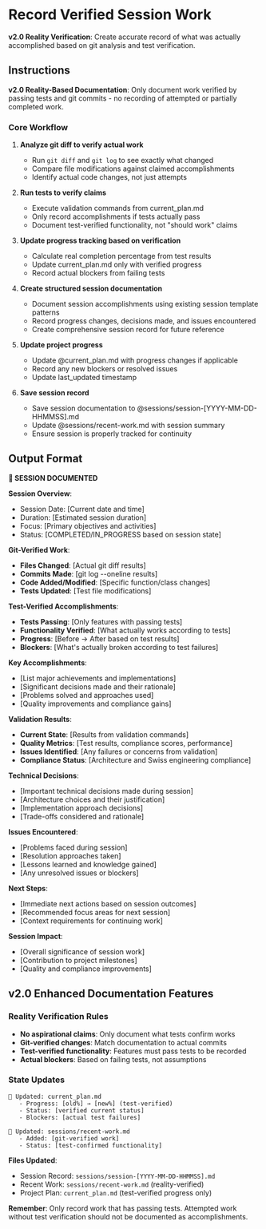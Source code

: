 # Record Verified Session Work

**v2.0 Reality Verification**: Create accurate record of what was actually accomplished based on git analysis and test verification.

## Instructions

**v2.0 Reality-Based Documentation**: Only document work verified by passing tests and git commits - no recording of attempted or partially completed work.

### Core Workflow

1. **Analyze git diff to verify actual work**
   - Run `git diff` and `git log` to see exactly what changed
   - Compare file modifications against claimed accomplishments
   - Identify actual code changes, not just attempts

2. **Run tests to verify claims**
   - Execute validation commands from current_plan.md
   - Only record accomplishments if tests actually pass
   - Document test-verified functionality, not "should work" claims

3. **Update progress tracking based on verification**
   - Calculate real completion percentage from test results
   - Update current_plan.md only with verified progress
   - Record actual blockers from failing tests

4. **Create structured session documentation**
   - Document session accomplishments using existing session template patterns
   - Record progress changes, decisions made, and issues encountered
   - Create comprehensive session record for future reference

5. **Update project progress**
   - Update @current_plan.md with progress changes if applicable
   - Record any new blockers or resolved issues
   - Update last_updated timestamp

6. **Save session record**
   - Save session documentation to @sessions/session-[YYYY-MM-DD-HHMMSS].md
   - Update @sessions/recent-work.md with session summary
   - Ensure session is properly tracked for continuity

## Output Format

**📝 SESSION DOCUMENTED**

**Session Overview**:
- Session Date: [Current date and time]
- Duration: [Estimated session duration]
- Focus: [Primary objectives and activities]
- Status: [COMPLETED/IN_PROGRESS based on session state]

**Git-Verified Work**:
- **Files Changed**: [Actual git diff results]
- **Commits Made**: [git log --oneline results]
- **Code Added/Modified**: [Specific function/class changes]
- **Tests Updated**: [Test file modifications]

**Test-Verified Accomplishments**:
- **Tests Passing**: [Only features with passing tests]
- **Functionality Verified**: [What actually works according to tests]
- **Progress**: [Before → After based on test results]
- **Blockers**: [What's actually broken according to test failures]

**Key Accomplishments**:
- [List major achievements and implementations]
- [Significant decisions made and their rationale]
- [Problems solved and approaches used]
- [Quality improvements and compliance gains]

**Validation Results**:
- **Current State**: [Results from validation commands]
- **Quality Metrics**: [Test results, compliance scores, performance]
- **Issues Identified**: [Any failures or concerns from validation]
- **Compliance Status**: [Architecture and Swiss engineering compliance]

**Technical Decisions**:
- [Important technical decisions made during session]
- [Architecture choices and their justification]
- [Implementation approach decisions]
- [Trade-offs considered and rationale]

**Issues Encountered**:
- [Problems faced during session]
- [Resolution approaches taken]
- [Lessons learned and knowledge gained]
- [Any unresolved issues or blockers]

**Next Steps**:
- [Immediate next actions based on session outcomes]
- [Recommended focus areas for next session]
- [Context requirements for continuing work]

**Session Impact**:
- [Overall significance of session work]
- [Contribution to project milestones]
- [Quality and compliance improvements]

## v2.0 Enhanced Documentation Features

### Reality Verification Rules
- **No aspirational claims**: Only document what tests confirm works
- **Git-verified changes**: Match documentation to actual commits  
- **Test-verified functionality**: Features must pass tests to be recorded
- **Actual blockers**: Based on failing tests, not assumptions

### State Updates
```
📝 Updated: current_plan.md
   - Progress: [old%] → [new%] (test-verified)
   - Status: [verified current status]
   - Blockers: [actual test failures]

📝 Updated: sessions/recent-work.md  
   - Added: [git-verified work]
   - Status: [test-confirmed functionality]
```

**Files Updated**:
- Session Record: `sessions/session-[YYYY-MM-DD-HHMMSS].md`
- Recent Work: `sessions/recent-work.md` (reality-verified)
- Project Plan: `current_plan.md` (test-verified progress only)

**Remember**: Only record work that has passing tests. Attempted work without test verification should not be documented as accomplishments.